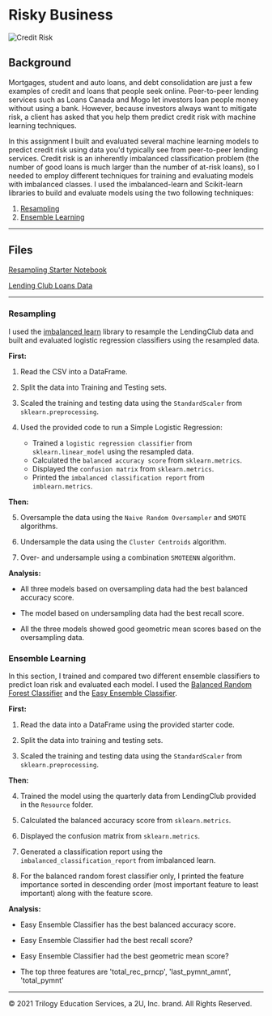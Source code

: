 # Risky Business
 
![Credit Risk](Images/credit-risk.jpg)

## Background

Mortgages, student and auto loans, and debt consolidation are just a few examples of credit and loans that people seek online. Peer-to-peer lending services such as Loans Canada and Mogo let investors loan people money without using a bank. However, because investors always want to mitigate risk, a client has asked that you help them predict credit risk with machine learning techniques.

In this assignment I built and evaluated several machine learning models to predict credit risk using data you'd typically see from peer-to-peer lending services. Credit risk is an inherently imbalanced classification problem (the number of good loans is much larger than the number of at-risk loans), so I needed to employ different techniques for training and evaluating models with imbalanced classes. I used the imbalanced-learn and Scikit-learn libraries to build and evaluate models using the two following techniques:

1. [Resampling](#Resampling)
2. [Ensemble Learning](#Ensemble-Learning)

- - -

## Files

[Resampling Starter Notebook](Starter_Code/credit_risk_resampling.ipynb)

[Lending Club Loans Data](Resources/LoanStats_2019Q1.csv.zip)

- - -

### Resampling

I used the [imbalanced learn](https://imbalanced-learn.readthedocs.io) library to resample the LendingClub data and built and evaluated logistic regression classifiers using the resampled data.

**First:** 

1. Read the CSV into a DataFrame.

2. Split the data into Training and Testing sets.

3. Scaled the training and testing data using the `StandardScaler` from `sklearn.preprocessing`.

4. Used the provided code to run a Simple Logistic Regression:
    * Trained a `logistic regression classifier` from `sklearn.linear_model` using the resampled data.
    * Calculated the `balanced accuracy score` from `sklearn.metrics`.
    * Displayed the `confusion matrix` from `sklearn.metrics`.
    * Printed the `imbalanced classification report` from `imblearn.metrics`.

**Then:**

5. Oversample the data using the `Naive Random Oversampler` and `SMOTE` algorithms.

6. Undersample the data using the `Cluster Centroids` algorithm.

7. Over- and undersample using a combination `SMOTEENN` algorithm.


**Analysis:**

* All three models based on oversampling data had the best balanced accuracy score.
>
* The model based on undersampling data had the best recall score. 
>
* All the three models showed good geometric mean scores based on the oversampling data.

### Ensemble Learning

In this section, I trained and compared two different ensemble classifiers to predict loan risk and evaluated each model. I used the [Balanced Random Forest Classifier](https://imbalanced-learn.org/stable/references/generated/imblearn.ensemble.BalancedRandomForestClassifier.html) and the [Easy Ensemble Classifier](https://imbalanced-learn.org/stable/references/generated/imblearn.ensemble.EasyEnsembleClassifier.html). 

**First:**

1. Read the data into a DataFrame using the provided starter code.

2. Split the data into training and testing sets.

3. Scaled the training and testing data using the `StandardScaler` from `sklearn.preprocessing`.


**Then:**

4. Trained the model using the quarterly data from LendingClub provided in the `Resource` folder.

5. Calculated the balanced accuracy score from `sklearn.metrics`.

6. Displayed the confusion matrix from `sklearn.metrics`.

7. Generated a classification report using the `imbalanced_classification_report` from imbalanced learn.

8. For the balanced random forest classifier only, I printed the feature importance sorted in descending order (most important feature to least important) along with the feature score.


**Analysis:**

* Easy Ensemble Classifier has the best balanced accuracy score.

* Easy Ensemble Classifier had the best recall score?

* Easy Ensemble Classifier had the best geometric mean score?

* The top three features are 'total_rec_prncp', 'last_pymnt_amnt', 'total_pymnt'

- - -

© 2021 Trilogy Education Services, a 2U, Inc. brand. All Rights Reserved.
